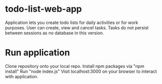 # todo-list-web-app
Application lets you create todo lists for daily activities or for work purposes.
User can create, view and cancel tasks.
Tasks do not persist between sessions as no database in this version.

# Run application
Clone repository onto your local repo.
Install npm packages via "npm install"
Run "node index.js"
Visit localhost:3000 on your browser to interact with application.
